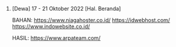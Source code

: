 1. [Dewa] 17 - 21 Oktober 2022 	[Hal. Beranda]

	BAHAN:
	https://www.niagahoster.co.id/
	https://idwebhost.com/
	https://www.indowebsite.co.id/

	HASIL:
	https://www.arpateam.com/